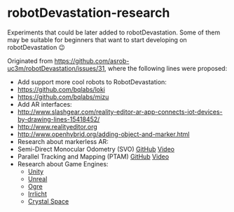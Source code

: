# robotDevastation-research
Experiments that could be later added to robotDevastation. Some of them may be suitable for beginners that want to start developing on robotDevastation :wink:

Originated from https://github.com/asrob-uc3m/robotDevastation/issues/31, where the following lines were proposed:

* Add support more cool robots to RobotDevastation:
 * https://github.com/bqlabs/loki
 * https://github.com/bqlabs/mizu
* Add AR interfaces:
 * http://www.slashgear.com/reality-editor-ar-app-connects-iot-devices-by-drawing-lines-15418452/
 * http://www.realityeditor.org
 * http://www.openhybrid.org/adding-object-and-marker.html
* Research about markerless AR:
 * Semi-Direct Monocular Odometry (SVO) [GitHub](https://github.com/uzh-rpg/rpg_svo) [Video](https://www.youtube.com/watch?v=2YnIMfw6bJY)
 * Parallel Tracking and Mapping (PTAM) [GitHub](https://github.com/Oxford-PTAM/PTAM-GPL) [Video](https://www.youtube.com/watch?v=Y9HMn6bd-v8)
* Research about Game Engines:
    * [Unity](http://www.unity3d.com/)
    * [Unreal](https://www.unrealengine.com/)
    * [Ogre](http://www.ogre3d.org/)
    * [Irrlicht](http://irrlicht.sourceforge.net/)
    * [Crystal Space](http://www.crystalspace3d.org/main/Main_Page)

